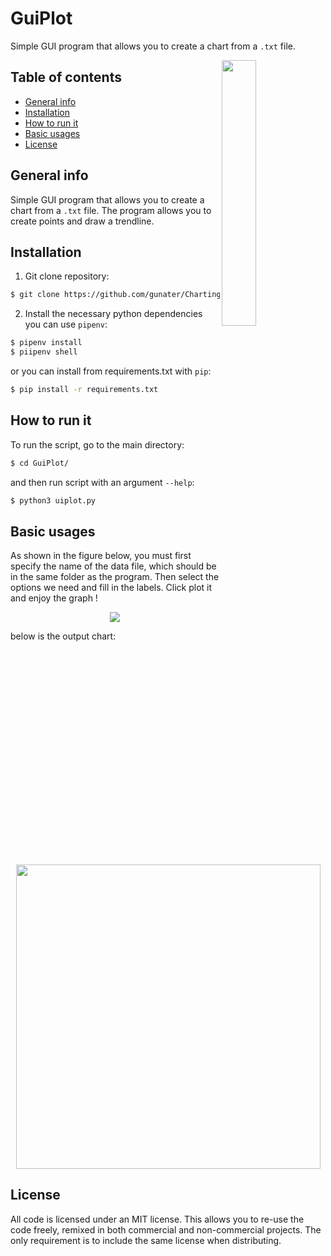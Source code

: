 
# GuiPlot
Simple GUI program that allows you to create a chart from a `.txt` file.

<img align="right" width="33%" src="https://cdn-icons.flaticon.com/png/512/1807/premium/1807350.png?token=exp=1636161165~hmac=c449335b790c7c2a21d5127f2c65d825">

## Table of contents

* [General info](#general-info)
* [Installation](#installation)
* [How to run it](#how-to-run-it)
* [Basic usages](#basic-usages)
* [License](#license)

## General info
Simple GUI program that allows you to create a chart from a `.txt` file.
The program allows you to create points and draw a trendline.
## Installation

1. Git clone repository:
```bash
$ git clone https://github.com/gunater/ChartingPrograms.git
```
2. Install the necessary python dependencies you can use `pipenv`:
```bash
$ pipenv install
$ piipenv shell
```
or you can install from requirements.txt with `pip`:
```bash
$ pip install -r requirements.txt
```
## How to run it
To run the script, go to the main directory:
```bash
$ cd GuiPlot/
```
and then run script with an argument `--help`:
```bash
$ python3 uiplot.py
```
## Basic usages
As shown in the figure below, you must first specify the name of the data file, which should be in the same folder as the program. Then select the options we need and fill in the labels. Click plot it and enjoy the graph !

<p align="center">
  <img align="center" width="auto" src="https://github.com/gunater/ChartingPrograms/blob/master/assets/1.png?raw=true">
</p>
below is the output chart:
<p align="center">
  <img align="center" width="487" src="https://github.com/gunater/ChartingPrograms/blob/master/assets/2.png?raw=true">
</p>

## License
All code is licensed under an MIT license. This allows you to re-use the code freely, remixed in both commercial and non-commercial projects. The only requirement is to include the same license when distributing.


